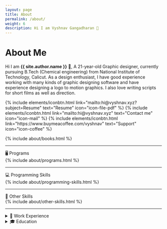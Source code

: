 ```yaml
---
layout: page
title: About
permalink: /about/
weight: 6
description: Hi I am Vyshnav Gangadharan 👋
---
```


# About Me
Hi I am **{{ site.author.name }}** 👋,
A 21-year-old Graphic designer, currently pursuing B.Tech (Chemical engineering) from National Institute of Technology, Calicut. As a design enthusiast, I have good experience working with many kinds of graphic designing software and have experience designing a logo to motion graphics. I also love writing scripts for short films as well as direction.

<p class="text-center">
{% include elements/iconbtn.html link="mailto:hi@vyshnav.xyz?subject=Resume" text="Resume" icon="icon-file-pdf" %}
{% include elements/iconbtn.html link="mailto:hi@vyshnav.xyz" text="Contact me" icon="icon-mail" %}
{% include elements/iconbtn.html link="https://www.buymeacoffee.com/vyshnav" text="Support" icon="icon-coffee" %}
</p>

<div class="mb-5">
{% include about/books.html %}
</div>

<hr>

<div class="about-sec-h text-themed">
    🖥️ Programs
</div>

<div>
{% include about/programs.html %}
</div>

<hr>

<div class="about-sec-h text-themed">
    💻 Programming Skills
</div>

<div>
{% include about/programming-skills.html %}
</div>

<hr>

<div class="about-sec-h text-themed">
    🎥 Other Skills
</div>

<div>
{% include about/other-skills.html %}
</div>

<hr>

<details>
<summary class="about-sec-h text-themed">💼 Work Experience</summary>
<div class="row">
    {% include about/edu-time.html %}
</div>
</details>

<details>
    <summary class="about-sec-h text-themed">🎓 Education</summary>
        <div class="row">
            {% include about/timeline.html %}
        </div>
</details>

&nbsp;
&nbsp;